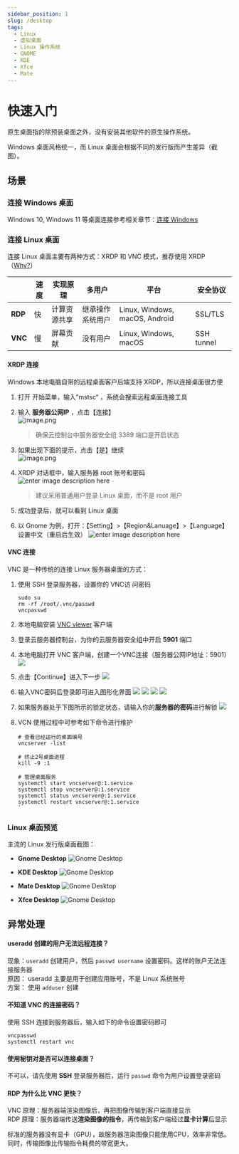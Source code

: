 ```yaml
---
sidebar_position: 1
slug: /desktop
tags:
  - Linux
  - 虚拟桌面
  - Linux 操作系统
  - GNOME
  - KDE
  - Xfce
  - Mate
---
```


# 快速入门

原生桌面指的除预装桌面之外，没有安装其他软件的原生操作系统。  

Windows 桌面风格统一，而 Linux 桌面会根据不同的发行版而产生差异（截图）。

## 场景

### 连接 Windows 桌面

Windows 10, Windows 11 等桌面连接参考相关章节：[连接 Windows](./user/vm#connectwindows)

### 连接 Linux 桌面

连接 Linux 桌面主要有两种方式：XRDP 和 VNC 模式，推荐使用 XRDP（[Why?](https://cloudzy.com/rdp-vs-vnc-remote-desktop-comparison/)）

|         | 速度 | 实现原理     | 多用户           | 平台                           | 安全协议   |
| ------- | ---- | ------------ | ---------------- | ------------------------------ | ---------- |
| **RDP** | 快 | 计算资源共享 | 继承操作系统用户 | Linux, Windows, macOS, Android | SSL/TLS    |
| **VNC** | 慢 | 屏幕贡献     | 没有用户         | Linux, Windows, macOS          | SSH tunnel |

#### XRDP 连接

Windows 本地电脑自带的远程桌面客户后端支持 XRDP，所以连接桌面很方便  

1. 打开 开始菜单，输入”mstsc“ ，系统会搜索远程桌面连接工具  

2. 输入 **服务器公网IP** ，点击【连接】  
   ![image.png](https://libs.websoft9.com/Websoft9/DocsPicture/zh/linux/linux-remoteip-websoft9.png)
   
   > 确保云控制台中服务器安全组 3389 端口是开启状态
  
3. 如果出现下面的提示，点击【是】继续  
   ![image.png](https://libs.websoft9.com/Websoft9/DocsPicture/zh/linux/linux-remotereminder-websoft9.png)
  
4. XRDP 对话框中，输入服务器 root 账号和密码
  ![enter image description here](https://libs.websoft9.com/Websoft9/DocsPicture/zh/gnome/gnome-login-websoft9.png)
 
   > 建议采用普通用户登录 Linux 桌面，而不是 root 用户

5. 成功登录后，就可以看到 Linux 桌面

6. 以 Gnome 为例，打开：【Setting】>【Region&Lanuage】>【Language】设置中文（重启后生效）
  ![enter image description here](https://libs.websoft9.com/Websoft9/DocsPicture/zh/gnome/gnome-changelanguage-websoft9.png)

#### VNC 连接

VNC 是一种传统的连接 Linux 服务器桌面的方式：  

1. 使用 SSH 登录服务器，设置你的 VNC访 问密码
    ```
    sudo su
    rm -rf /root/.vnc/passwd
    vncpasswd
    ```
2. 本地电脑安装 [VNC viewer](https://www.realvnc.com/download/viewer/) 客户端

3. 登录云服务器控制台，为你的云服务器安全组中开启 **5901** 端口

4. 本地电脑打开 VNC 客户端，创建一个VNC连接（服务器公网IP地址：5901）
   ![](https://libs.websoft9.com/Websoft9/DocsPicture/zh/linux/vnc/vnc-connection001-websoft9.png)

5. 点击【Continue】进入下一步
   ![](https://libs.websoft9.com/Websoft9/DocsPicture/zh/linux/vnc/vnc-connection002-websoft9.png)

6. 输入VNC密码后登录即可进入图形化界面
   ![](https://libs.websoft9.com/Websoft9/DocsPicture/zh/linux/vnc/vnc-connection003-websoft9.png)
   ![](https://libs.websoft9.com/Websoft9/DocsPicture/zh/linux/vnc/vnc-setlanguage-websoft9.png)
   ![](https://libs.websoft9.com/Websoft9/DocsPicture/zh/linux/vnc/vnc-startuse-websoft9.png)
   ![](https://libs.websoft9.com/Websoft9/DocsPicture/zh/linux/vnc/vnc-gnomehome-websoft9.png)

7. 如果服务器处于下图所示的锁定状态，请输入你的**服务器的密码**进行解锁
   ![](https://libs.websoft9.com/Websoft9/DocsPicture/zh/linux/vnc/vnc-connection-rootlogin-websoft9.png)


8. VCN 使用过程中可参考如下命令进行维护  
   ```
   # 查看已经运行的桌面编号
   vncserver -list

   # 终止2号桌面进程
   kill -9 :1

   # 管理桌面服务
   systemctl start vncserver@:1.service
   systemctl stop vncserver@:1.service
   systemctl status vncserver@:1.service
   systemctl restart vncserver@:1.service
   `

### Linux 桌面预览

主流的 Linux 发行版桌面截图：  

   * **Gnome Desktop**
   ![Gnome Desktop](https://libs.websoft9.com/Websoft9/DocsPicture/en/linux/linux-desktop-gnome-websoft9.jpg)
   
   * **KDE Desktop**
   ![Gnome Desktop](https://libs.websoft9.com/Websoft9/DocsPicture/en/linux/linux-desktop-kde-websoft9.jpg)

   * **Mate Desktop**
   ![Gnome Desktop](https://libs.websoft9.com/Websoft9/DocsPicture/en/linux/linux-desktop-mate-websoft9.png)

   * **Xfce Desktop**
   ![Gnome Desktop](https://libs.websoft9.com/Websoft9/DocsPicture/en/linux/linux-desktop-xfce-websoft9.png)



## 异常处理

#### useradd 创建的用户无法远程连接？

现象：`useradd` 创建用户，然后 `passwd username` 设置密码。这样的账户无法连接服务器  
原因： useradd 主要是用于创建应用账号，不是 Linux 系统账号  
方案： 使用 `adduser` 创建

#### 不知道 VNC 的连接密码？

使用 SSH 连接到服务器后，输入如下的命令设置密码即可
```
vncpasswd
systemctl restart vnc
```

#### 使用秘钥对是否可以连接桌面？

不可以，请先使用 **SSH** 登录服务器后，运行 `passwd` 命令为用户设置登录密码

#### RDP 为什么比 VNC 更快？

VNC 原理：服务器端渲染图像后，再把图像传输到客户端直接显示  
RDP 原理：服务器端传送**渲染图像的指令**，再传输到客户端经过**显卡计算**后显示  

标准的服务器没有显卡（GPU），故服务器渲染图像只能使用CPU，效率非常低。同时，传输图像比传输指令耗费的带宽更大。